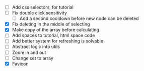 - [ ] Add css selectors, for tutorial
- [ ] Fix double click sensitivity
  - [ ] Add a second cooldown before new node can be deleted
- [x] Fix deleting in the middle of selecting
- [x] Make copy of the array before calculating
- [ ] Add spaces to tutorial, html space code
- [ ] Add better system for refreshing is solvable
- [ ] Abstract logic into utils
- [ ] Zoom in and out
- [ ] Change set to array
- [x] Favicon
